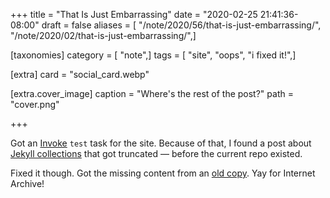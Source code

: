 +++
title = "That Is Just Embarrassing"
date = "2020-02-25 21:41:36-08:00"
draft = false
aliases = [ "/note/2020/56/that-is-just-embarrassing/", "/note/2020/02/that-is-just-embarrassing/",]

[taxonomies]
category = [ "note",]
tags = [ "site", "oops", "i fixed it!",]

[extra]
card = "social_card.webp"

[extra.cover_image]
caption = "Where's the rest of the post?"
path = "cover.png"

+++

Got an [Invoke](/tags/pyinvoke) `test` task for the site. Because of
that, I found a post about [Jekyll
collections](/post/2015/07/making-a-jekyll-collection) that got
truncated — before the current repo existed.

Fixed it though. Got the missing content from an [old
copy](https://web.archive.org/web/20160318224730/http://randomgeekery.org/post/2015/making-a-jekyll-collection).
Yay for Internet Archive\!